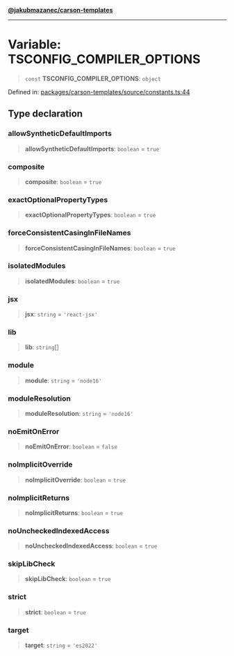 [**@jakubmazanec/carson-templates**](../README.md)

---

# Variable: TSCONFIG_COMPILER_OPTIONS

> `const` **TSCONFIG_COMPILER_OPTIONS**: `object`

Defined in:
[packages/carson-templates/source/constants.ts:44](https://github.com/jakubmazanec/tools/blob/adfe44f908094c1d1cdf19837842b33066bbd9d7/packages/carson-templates/source/constants.ts#L44)

## Type declaration

### allowSyntheticDefaultImports

> **allowSyntheticDefaultImports**: `boolean` = `true`

### composite

> **composite**: `boolean` = `true`

### exactOptionalPropertyTypes

> **exactOptionalPropertyTypes**: `boolean` = `true`

### forceConsistentCasingInFileNames

> **forceConsistentCasingInFileNames**: `boolean` = `true`

### isolatedModules

> **isolatedModules**: `boolean` = `true`

### jsx

> **jsx**: `string` = `'react-jsx'`

### lib

> **lib**: `string`[]

### module

> **module**: `string` = `'node16'`

### moduleResolution

> **moduleResolution**: `string` = `'node16'`

### noEmitOnError

> **noEmitOnError**: `boolean` = `false`

### noImplicitOverride

> **noImplicitOverride**: `boolean` = `true`

### noImplicitReturns

> **noImplicitReturns**: `boolean` = `true`

### noUncheckedIndexedAccess

> **noUncheckedIndexedAccess**: `boolean` = `true`

### skipLibCheck

> **skipLibCheck**: `boolean` = `true`

### strict

> **strict**: `boolean` = `true`

### target

> **target**: `string` = `'es2022'`
